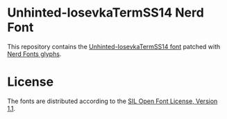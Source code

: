 # Unhinted-IosevkaTermSS14 Nerd Font
This repository contains the [Unhinted-IosevkaTermSS14 font](https://github.com/be5invis/Iosevka) patched with [Nerd Fonts glyphs](https://github.com/ryanoasis/nerd-fonts).

# License
The fonts are distributed according to the [SIL Open Font License, Version 1.1](LICENSE).
